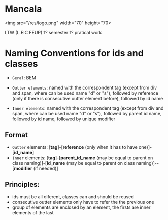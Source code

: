 # Mancala

<img src="/res/logo.png" width="70" height="70>

LTW (L.EIC FEUP) 1º semester 1º pratical work

# Naming Conventions for ids and classes

- `Geral`: BEM

- `Outter elements`: named with the correspondent tag (except from div and span, where can be used name "d" or "s"), followed by reference (only if there is consecutive outter element before), followed by id name
- `Inner elements`: named with the correspondent tag (except from div and span, where can be used name "d" or "s"), followed by parent id name, followed by id name, followed by unique modifier

## Format

- `Outter` elements: [**tag**]-[**reference** (only when it has to have one)]-[**id_name**]
- `Inner` elements:  [**tag**]-[**parent_id_name** (may be equal to parent on class naming)]-[**id_name** (may be equal to parent on class naming)]--[**modifier** (if needed)]

## Principles:

- ids must be all diferent, classes can and should be reused
- consecutive outter elements only have to refer the the previous one
- group of elements are enclosed by an element, the firsts are inner elements of the last


